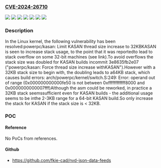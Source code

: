 ### [CVE-2024-26710](https://cve.mitre.org/cgi-bin/cvename.cgi?name=CVE-2024-26710)
![](https://img.shields.io/static/v1?label=Product&message=Linux&color=blue)
![](https://img.shields.io/static/v1?label=Version&message=18f14afe281648e31ed35c9ad2fcb724c4838ad9%20&color=brightgreen)
![](https://img.shields.io/static/v1?label=Version&message=58f396513cb1fa4ef91838c78698d458100cc27c%20&color=brightgreen)
![](https://img.shields.io/static/v1?label=Version&message=6.6.14%20&color=brightgreen)
![](https://img.shields.io/static/v1?label=Version&message=6.7.2%20&color=brightgreen)
![](https://img.shields.io/static/v1?label=Version&message=b38014874530d3776de75679315e8c1fe04aa89b%20&color=brightgreen)
![](https://img.shields.io/static/v1?label=Vulnerability&message=n%2Fa&color=blue)

### Description

In the Linux kernel, the following vulnerability has been resolved:powerpc/kasan: Limit KASAN thread size increase to 32KBKASAN is seen to increase stack usage, to the point that it was reportedto lead to stack overflow on some 32-bit machines (see link).To avoid overflows the stack size was doubled for KASAN builds incommit 3e8635fb2e07 ("powerpc/kasan: Force thread size increase withKASAN").However with a 32KB stack size to begin with, the doubling leads to a64KB stack, which causes build errors:  arch/powerpc/kernel/switch.S:249: Error: operand out of range (0x000000000000fe50 is not between 0xffffffffffff8000 and 0x0000000000007fff)Although the asm could be reworked, in practice a 32KB stack seemssufficient even for KASAN builds - the additional usage seems to be inthe 2-3KB range for a 64-bit KASAN build.So only increase the stack for KASAN if the stack size is < 32KB.

### POC

#### Reference
No PoCs from references.

#### Github
- https://github.com/fkie-cad/nvd-json-data-feeds

